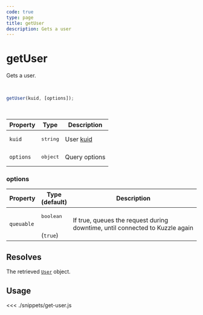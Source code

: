 ```yaml
---
code: true
type: page
title: getUser
description: Gets a user
---
```


# getUser

Gets a user.

<br />

```js
getUser(kuid, [options]);
```

<br />

| Property | Type | Description |
|--- |--- |--- |
| `kuid` | <pre>string</pre> | User [kuid](/core/1/guides/essentials/user-authentication/#kuzzle-user-identifier-kuid) |
| `options` | <pre>object</pre> | Query options |

### options

| Property | Type<br />(default) | Description |
| --- | --- | --- |
| `queuable` | <pre>boolean</pre><br />(`true`) | If true, queues the request during downtime, until connected to Kuzzle again |

## Resolves

The retrieved [`User`](sdk/js/6/core-classes/user/introduction) object.

## Usage

<<< ./snippets/get-user.js

